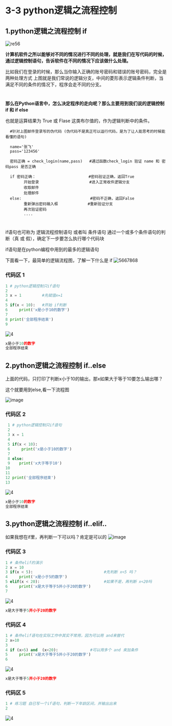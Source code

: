 # 3-3 python逻辑之流程控制
## 1.python逻辑之流程控制 if
![re56](https://user-images.githubusercontent.com/103555341/163698275-430a3434-d37e-4dce-a1f9-a6fdf2ede685.jpg)

**计算机软件之所以能够对不同的情况进行不同的处理，就是我们在写代码的时候，通过逻辑控制语句，告诉软件在不同的情况下应该做什么处理。**

比如我们在登录的时候，那么当你输入正确的账号密码和错误的账号密码，完全是两种处理方式 上图就是我们常说的逻辑分支，中间的菱形表示逻辑条件判断，当满足不同的条件的情况下，程序会走不同的分支。
# 
**那么在Python语言中，怎么决定程序的走向呢？那么主要用到我们说的逻辑控制 if 和 if else**

也就是运算结果为 True 或 Flase 这类布尔值的，作为逻辑判断中的条件。

      #针对上图邮件登录写的伪代码 (伪代码不是真正可以运行代码，是为了让人能思考的时候能看懂的语句)

      name='张飞'
      pass='123456'

      密码正确 = check_login(name,pass)   #通过函数check_login 验证 name 和 密码pass 是否正确

      if 密码正确：                       #密码验证正确，返回True
            开始登录                      #进入正常收件逻辑分支 
            收取邮件
            处理邮件
      else:                              #密码不正确，返回False
            重新弹出密码输入框             #重新验证分支  
            再次验证密码
            ....
# 
if语句也可称为 逻辑流程控制语句 或者叫 条件语句
通过一个或多个条件语句的判断（真 或 假），确定下一步要怎么执行哪个代码块

if语句是在python编程中用到的最多的逻辑语句

下面看一下，最简单的逻辑流程图，了解一下什么是 if
![5667868](https://user-images.githubusercontent.com/103555341/163698431-7edc7e1c-c12e-410e-abac-cb05929ea57f.jpg)
### 代码区 1
```python
1 # python逻辑控制只if语句
2 
3 x = 1         #先赋值x=1   
4 
5 if(x < 10):   #开始 if判断
6     print('x是小于10的数字')
7 
8 print('全部程序结束')
9 
```
![4](https://user-images.githubusercontent.com/103555341/163546933-bee710b5-943e-454e-b00d-922d2b897614.jpg)
```python
x是小于10的数字
全部程序结束
```

## 2.python逻辑之流程控制 if..else
上面的代码，只打印了判断x小于10的输出，那x如果大于等于10要怎么输出哪？

这个就要用到else,看一下流程图

![image](https://user-images.githubusercontent.com/103555341/163698473-189bb1b5-6659-4948-924a-c771e1d4f221.png)
### 代码区 2
```python
 1 # python逻辑控制只if语句
 2 
 3 x = 1   
 4 
 5 if(x < 10):
 6     print('x是小于10的数字')
 7 
 8 else:
 9    print('x大于等于10')
10 
11 
12 print('全部程序结束')    
13
```
![4](https://user-images.githubusercontent.com/103555341/163546933-bee710b5-943e-454e-b00d-922d2b897614.jpg)
```python
x是小于10的数字
全部程序结束
```

## 3.python逻辑之流程控制 if..elif..
如果我想在if里，再判断一下可以吗？肯定是可以的
![image](https://user-images.githubusercontent.com/103555341/163698533-8637d5f5-f1ea-463e-ae8a-1e0b8f951845.png)
### 代码区 3
```python
1 # 条件elif的演示
2 x = 10
3 if(x < 5):                               #先判断 x<5 吗？
4     print('x是小于5的数字')
5 elif(x < 20):                            #如果不是，再判断 x<20吗
6     print('x是大于等于5并小于20的数字')
7     
```
![4](https://user-images.githubusercontent.com/103555341/163546933-bee710b5-943e-454e-b00d-922d2b897614.jpg)
```python
x是大于等于5并小于20的数字
```
### 代码区 4
```python
1 # 条件elif语句在实际工作中其实不常用，因为可以用 and来替代
2 x=10
3 
4 if (x>5) and  (x<20):              #可以用多个 and 来加条件  
5     print('x是大于等于5并小于20的数字')
6     
```
![4](https://user-images.githubusercontent.com/103555341/163546933-bee710b5-943e-454e-b00d-922d2b897614.jpg)
```python
x是大于等于5并小于20的数字
```
### 代码区 5
```python
1 # 练习题 自已写一个if语句，判断一下年龄区间，并输出出来
2 
```
![4](https://user-images.githubusercontent.com/103555341/163546933-bee710b5-943e-454e-b00d-922d2b897614.jpg)




